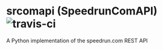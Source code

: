 srcomapi (SpeedrunComAPI) ![travis-ci](https://travis-ci.org/blha303/srcomapi.svg?branch=master)
=========================

A Python implementation of the speedrun.com REST API
